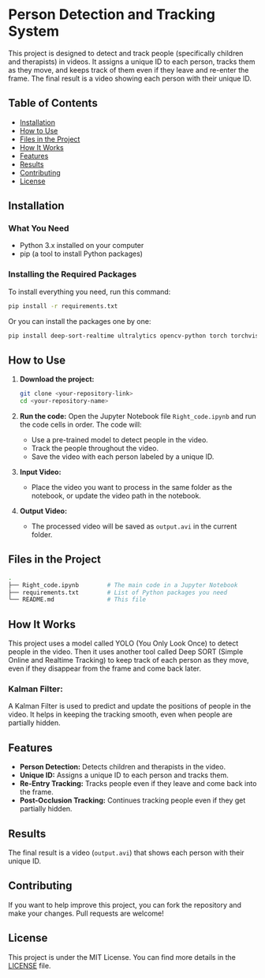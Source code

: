 
# Person Detection and Tracking System

This project is designed to detect and track people (specifically children and therapists) in videos. It assigns a unique ID to each person, tracks them as they move, and keeps track of them even if they leave and re-enter the frame. The final result is a video showing each person with their unique ID.

## Table of Contents
- [Installation](#installation)
- [How to Use](#how-to-use)
- [Files in the Project](#files-in-the-project)
- [How It Works](#how-it-works)
- [Features](#features)
- [Results](#results)
- [Contributing](#contributing)
- [License](#license)

## Installation

### What You Need
- Python 3.x installed on your computer
- pip (a tool to install Python packages)

### Installing the Required Packages
To install everything you need, run this command:

```bash
pip install -r requirements.txt
```

Or you can install the packages one by one:

```bash
pip install deep-sort-realtime ultralytics opencv-python torch torchvision torchaudio filterpy
```

## How to Use

1. **Download the project:**
    ```bash
    git clone <your-repository-link>
    cd <your-repository-name>
    ```

2. **Run the code:**
    Open the Jupyter Notebook file `Right_code.ipynb` and run the code cells in order. The code will:
    - Use a pre-trained model to detect people in the video.
    - Track the people throughout the video.
    - Save the video with each person labeled by a unique ID.

3. **Input Video:**
    - Place the video you want to process in the same folder as the notebook, or update the video path in the notebook.

4. **Output Video:**
    - The processed video will be saved as `output.avi` in the current folder.

## Files in the Project

```bash
.
├── Right_code.ipynb        # The main code in a Jupyter Notebook
├── requirements.txt        # List of Python packages you need
└── README.md               # This file
```

## How It Works

This project uses a model called YOLO (You Only Look Once) to detect people in the video. Then it uses another tool called Deep SORT (Simple Online and Realtime Tracking) to keep track of each person as they move, even if they disappear from the frame and come back later.

### Kalman Filter:
A Kalman Filter is used to predict and update the positions of people in the video. It helps in keeping the tracking smooth, even when people are partially hidden.

## Features

- **Person Detection:** Detects children and therapists in the video.
- **Unique ID:** Assigns a unique ID to each person and tracks them.
- **Re-Entry Tracking:** Tracks people even if they leave and come back into the frame.
- **Post-Occlusion Tracking:** Continues tracking people even if they get partially hidden.

## Results

The final result is a video (`output.avi`) that shows each person with their unique ID.

## Contributing

If you want to help improve this project, you can fork the repository and make your changes. Pull requests are welcome!

## License

This project is under the MIT License. You can find more details in the [LICENSE](LICENSE) file.
